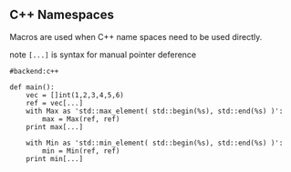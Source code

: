 C++ Namespaces
--------------
Macros are used when C++ name spaces need to be used directly.

note `[...]` is syntax for manual pointer deference

```rusthon
#backend:c++

def main():
	vec = []int(1,2,3,4,5,6)
	ref = vec[...]
	with Max as 'std::max_element( std::begin(%s), std::end(%s) )':
		max = Max(ref, ref)
	print max[...]

	with Min as 'std::min_element( std::begin(%s), std::end(%s) )':
		min = Min(ref, ref)
	print min[...]


```